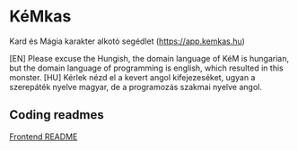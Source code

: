 # KéMkas

Kard és Mágia karakter alkotó segédlet (https://app.kemkas.hu)

\[EN] Please excuse the Hungish, the domain language of KéM is hungarian, but the domain language of programming is english, which resulted in this monster.
\[HU] Kérlek nézd el a kevert angol kifejezeséket, ugyan a szerepáték nyelve magyar, de a programozás szakmai nyelve angol.

## Coding readmes

[Frontend README](./frontend/README.md)


